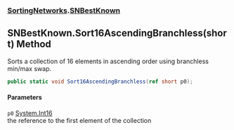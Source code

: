 ### [SortingNetworks](./SortingNetworks.md 'SortingNetworks').[SNBestKnown](./SortingNetworks-SNBestKnown.md 'SortingNetworks.SNBestKnown')
## SNBestKnown.Sort16AscendingBranchless(short) Method
Sorts a collection of 16 elements in ascending order using branchless min/max swap.  
```csharp
public static void Sort16AscendingBranchless(ref short p0);
```
#### Parameters
<a name='SortingNetworks-SNBestKnown-Sort16AscendingBranchless(short)-p0'></a>
`p0` [System.Int16](https://docs.microsoft.com/en-us/dotnet/api/System.Int16 'System.Int16')  
the reference to the first element of the collection  
  
